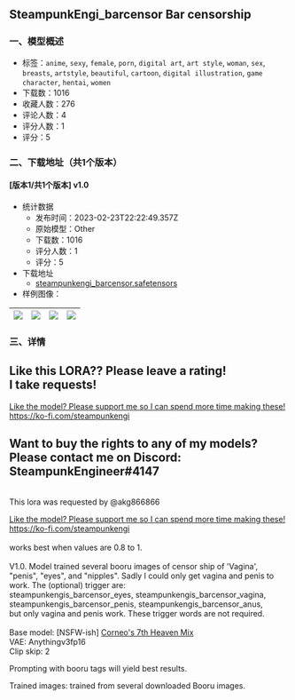 ## SteampunkEngi_barcensor Bar censorship
### 一、模型概述

- 标签：`anime`, `sexy`, `female`, `porn`, `digital art`, `art style`, `woman`, `sex`, `breasts`, `artstyle`, `beautiful`, `cartoon`, `digital illustration`, `game character`, `hentai`, `women`
- 下载数：1016
- 收藏人数：276
- 评论人数：4
- 评分人数：1
- 评分：5

### 二、下载地址（共1个版本）

#### [版本1/共1个版本] v1.0

- 统计数据
  - 发布时间：2023-02-23T22:22:49.357Z
  - 原始模型：Other
  - 下载数：1016
  - 评分人数：1
  - 评分：5
- 下载地址
  - [steampunkengi_barcensor.safetensors](https://civitai.com/api/download/models/13977)
- 样例图像：

| <img src="https://image.civitai.com/xG1nkqKTMzGDvpLrqFT7WA/b6d4fb28-b370-403c-922c-973a83f24b00/width=450/135787.jpeg" /> | <img src="https://image.civitai.com/xG1nkqKTMzGDvpLrqFT7WA/1be6055d-4263-416b-da67-a308cc560f00/width=450/135786.jpeg" /> | <img src="https://image.civitai.com/xG1nkqKTMzGDvpLrqFT7WA/4b742b3b-63e8-48fc-715e-23955bde6600/width=450/135785.jpeg" /> | <img src="https://image.civitai.com/xG1nkqKTMzGDvpLrqFT7WA/cb8b6fb4-af3f-4aba-4bf8-097c553d5f00/width=450/135784.jpeg" /> |
| ---- | ---- | ---- | ---- |


### 三、详情
<h2>Like this LORA?? Please leave a rating!<br />I take requests!</h2><p></p><p><a target="_blank" rel="ugc" href="https://ko-fi.com/steampunkengi">Like the model? Please support me so I can spend more time making these! https://ko-fi.com/steampunkengi</a><a target="_blank" rel="ugc" href="https://ko-fi.com/steampunkengi￼￼V1.0"><br /></a></p><h2>Want to buy the rights to any of my models? Please contact me on Discord: SteampunkEngineer#4147</h2><p></p><p><br />This lora was requested by <span data-type="mention" class="mantine-1yiar0p" data-id="mention:160794" data-label="akg866866">@akg866866</span></p><p><a target="_blank" rel="ugc" href="https://ko-fi.com/steampunkengi">Like the model? Please support me so I can spend more time making these! https://ko-fi.com/steampunkengi</a><br /><br />works best when values are 0.8 to 1.<br /><br />V1.0. Model trained several booru images of censor ship of 'Vagina', "penis", "eyes", and "nipples". Sadly I could only get vagina and penis to work. The (optional) trigger are:<br />steampunkengis_barcensor_eyes, steampunkengis_barcensor_vagina, steampunkengis_barcensor_penis, steampunkengis_barcensor_anus,<br />but only vagina and penis work. These trigger words are not required.<br /><br />Base model: [NSFW-ish] <a target="_blank" rel="ugc" href="https://civitai.com/models/4669/corneos-7th-heaven-mix">Corneo's 7th Heaven Mix</a><br />VAE: Anythingv3fp16<br />Clip skip: 2</p><p>Prompting with booru tags will yield best results.</p><p>Trained images: trained from several downloaded Booru images.<br /><br /></p>